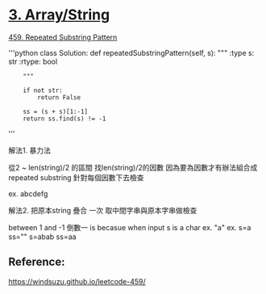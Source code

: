 # [3. Array/String](/arraystring.md)

[459. Repeated Substring Pattern](https://leetcode.com/problems/repeated-substring-pattern/)


'''python
class Solution:
    def repeatedSubstringPattern(self, s):
        """
        :type s: str
        :rtype: bool
        
        """

        if not str:
            return False
            
        ss = (s + s)[1:-1]
        return ss.find(s) != -1
'''


解法1. 暴力法

從2 ~ len(string)/2 的區間 找len(string)/2的因數
因為要為因數才有辦法組合成repeated substring
針對每個因數下去檢查


ex. abcdefg

解法2.
把原本string 疊合 一次 取中間字串與原本字串做檢查

between 1 and -1 倒數一 is becasue when input s is a char ex. "a"
ex.
s=a ss=""
s=abab ss=aa

## Reference:
https://windsuzu.github.io/leetcode-459/




